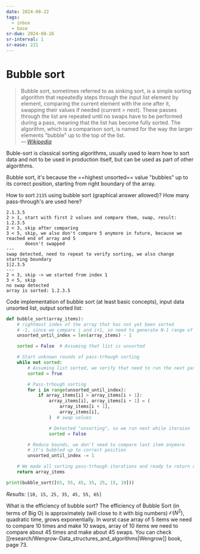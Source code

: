 ```yaml
---
date: 2024-08-22
tags:
  - inbox
  - base
sr-due: 2024-08-26
sr-interval: 1
sr-ease: 221
---
```

# Bubble sort

> Bubble sort, sometimes referred to as sinking sort, is a simple sorting
> algorithm that repeatedly steps through the input list element by element,
> comparing the current element with the one after it, swapping their values if
> needed (current > next). These passes through the list are repeated until no
> swaps have to be performed during a pass, meaning that the list has become
> fully sorted. The algorithm, which is a comparison sort, is named for the way
> the larger elements "bubble" up to the top of the list.\
> — <cite>[Wikipedia](https://en.wikipedia.org/wiki/Bubble_sort)</cite>

Buble-sort is classical sorting algorithms, usually used to learn how to sort
data and not to be used in production itself, but can be used as part of other
algorithms.

Bubble sort, it's because the ==highest unsorted== value "bubbles" up to its correct
position, starting from right boundary of the array. <!--SR:!2024-09-08,4,216-->

How to sort `2135` using bubble sort (graphical answer allowed)? How many pass-through's are used here?
&#10;
```
2.1.3.5
2 > 1, start with first 2 values and compare them, swap, result: 1.2.3.5
2 < 3, skip after comparing
3 < 5, skip, we also don't compare 5 anymore in future, because we reached end of array and 5
       doesn't swapped
---
swap detected, need to repeat to verify sorting, we also change starting boundary
1|2.3.5
---
2 < 3, skip -> we started from index 1
3 < 5, skip
no swap detected
array is sorted: 1.2.3.5
```
<!--SR:!2024-09-21,8,215-->

Code implementation of bubble sort (at least basic concepts), input data
unsorted list, output sorted list:
&#10;
```python
def bubble_sort(array_items):
    # rightmost index of the array that has not yet been sorted
    # -1, since we compare i and i+1, so need to generate N-1 range of indexes
    unsorted_until_index = len(array_items) - 1

    sorted = False  # Assuming that list is unsorted

    # Start unknown rounds of pass-trhough sorting
    while not sorted:
        # Assuming list sorted, we verify that need to run the next pass-trhough
        sorted = True

        # Pass-trhough sorting
        for i in range(unsorted_until_index):
            if array_items[i] > array_items[i + 1]:
                array_items[i], array_items[i + 1] = (
                    array_items[i + 1],
                    array_items[i],
                )  # swap values

                # Detected "unsorting", so we run next while iteraion
                sorted = False

        # Reduce bounds, we don't need to compare last item anymore
        # it's bubbled up to correct position
        unsorted_until_index -= 1

    # We made all sorting pass-trhough iterations and ready to return results
    return array_items

print(bubble_sort([65, 55, 45, 35, 25, 15, 10]))
```
*Results:* `[10, 15, 25, 35, 45, 55, 65]`

What is the efficiency of bubble sort?
&#10;
The efficiency of Bubble Sort (in terms of Big O) is approximately (will close
to it with big numbers) $\mathcal{O}(N^2)$, quadratic time, grows exponentially.
In worst case array of 5 items we need to compare 10 times and make 10 swaps,
array of 10 items we need to compare about 45 times and make about 45 swaps. You
can check [[research/Wengrow-Data_structures_and_algorithms|Wengrow]] book, page
73. <!--SR:!2024-09-27,22,250-->

